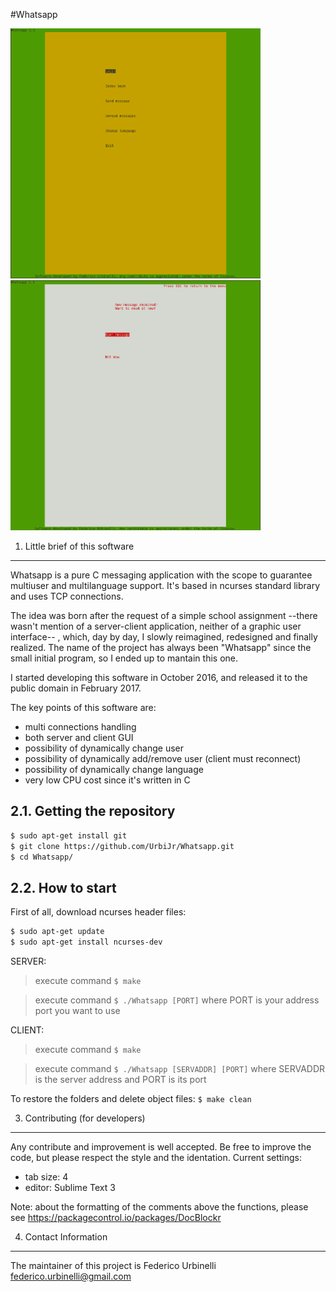 #Whatsapp

<img src="whatsapp_client_demo_1.png" height="400px" width="400px"/>
<img src="whatsapp_client_demo_2.png" height="400px" width="400px"/>

1. Little brief of this software
----------------------------------

Whatsapp is a pure C messaging application with the scope to guarantee multiuser and multilanguage support.
It's based in ncurses standard library and uses TCP connections.

The idea was born after the request of a simple school assignment --there wasn't mention of a server-client application, neither of a graphic user interface-- , which, day by day, I slowly reimagined, redesigned and finally realized.
The name of the project has always been "Whatsapp" since the small initial program, so I ended up to mantain this one.

I started developing this software in October 2016, and released it to the public domain in February 2017.

The key points of this software are:
- multi connections handling
- both server and client GUI
- possibility of dynamically change user
- possibility of dynamically add/remove user (client must reconnect)
- possibility of dynamically change language
- very low CPU cost since it's written in C

2.1. Getting the repository
---------------------------

```sh
$ sudo apt-get install git
$ git clone https://github.com/UrbiJr/Whatsapp.git
$ cd Whatsapp/
```
2.2. How to start
-----------------

First of all, download ncurses header files:
```sh
$ sudo apt-get update
$ sudo apt-get install ncurses-dev
```
SERVER:
> execute command `$ make`

> execute command `$ ./Whatsapp [PORT]` where PORT is your address port you want to use

CLIENT:
> execute command `$ make`

> execute command `$ ./Whatsapp [SERVADDR] [PORT]` where SERVADDR is the server address and PORT is its port

To restore the folders and delete object files: `$ make clean`


3. Contributing (for developers)
----------------------------------

Any contribute and improvement is well accepted.
Be free to improve the code, but please respect the style and the identation.
Current settings:
- tab size: 4
- editor: Sublime Text 3

Note: about the formatting of the comments above the functions, please see <https://packagecontrol.io/packages/DocBlockr>


4. Contact Information
------------------------

The maintainer of this project is Federico Urbinelli <federico.urbinelli@gmail.com>

